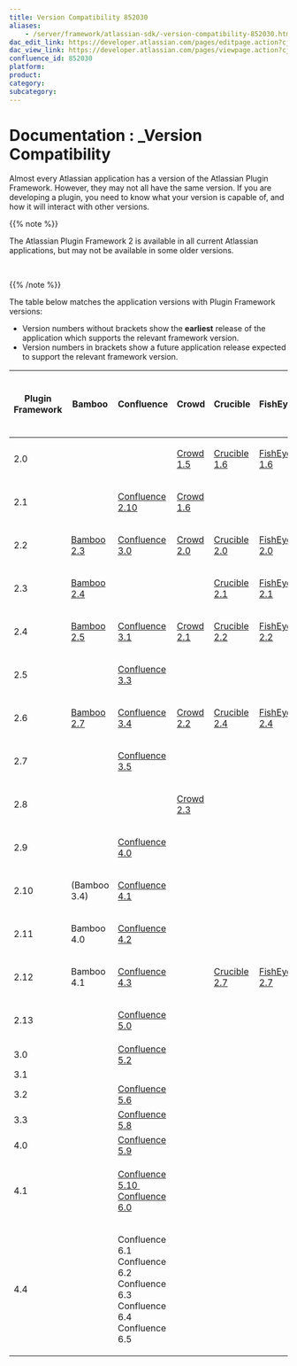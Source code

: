 ```yaml
---
title: Version Compatibility 852030
aliases:
    - /server/framework/atlassian-sdk/-version-compatibility-852030.html
dac_edit_link: https://developer.atlassian.com/pages/editpage.action?cjm=wozere&pageId=852030
dac_view_link: https://developer.atlassian.com/pages/viewpage.action?cjm=wozere&pageId=852030
confluence_id: 852030
platform:
product:
category:
subcategory:
---
```

# Documentation : \_Version Compatibility

Almost every Atlassian application has a version of the Atlassian Plugin Framework. However, they may not all have the same version. If you are developing a plugin, you need to know what your version is capable of, and how it will interact with other versions.

{{% note %}}

The Atlassian Plugin Framework 2 is available in all current Atlassian applications, but may not be available in some older versions.

 

{{% /note %}}

The table below matches the application versions with Plugin Framework versions:

-   Version numbers without brackets show the **earliest** release of the application which supports the relevant framework version.
-   Version numbers in brackets show a future application release expected to support the relevant framework version.

<table>
<colgroup>
<col style="width: 12%" />
<col style="width: 12%" />
<col style="width: 12%" />
<col style="width: 12%" />
<col style="width: 12%" />
<col style="width: 12%" />
<col style="width: 12%" />
<col style="width: 12%" />
</colgroup>
<thead>
<tr class="header">
<th><p>Plugin Framework</p></th>
<th><p>Bamboo</p></th>
<th><p>Confluence</p></th>
<th><p>Crowd</p></th>
<th><p>Crucible</p></th>
<th><p>FishEye</p></th>
<th><p>JIRA</p></th>
<th><p>Bitbucket Server<br />
(formerly Stash) </p></th>
</tr>
</thead>
<tbody>
<tr class="odd">
<td><p>2.0</p></td>
<td><p> </p></td>
<td><p> </p></td>
<td><p><a href="http://confluence.atlassian.com/display/CROWD/Crowd%201.5%20Release%20Notes" class="external-link">Crowd 1.5</a></p></td>
<td><p><a href="http://confluence.atlassian.com/display/CRUCIBLE/Crucible%201.6%20Release%20Notes" class="external-link">Crucible 1.6</a></p></td>
<td><p><a href="http://confluence.atlassian.com/display/FISHEYE/FishEye%201.6%20Release%20Notes" class="external-link">FishEye 1.6</a></p></td>
<td><p> </p></td>
<td><p> </p></td>
</tr>
<tr class="even">
<td><p>2.1</p></td>
<td><p> </p></td>
<td><p><a href="http://confluence.atlassian.com/display/CONF210/Confluence%202.10%20Release%20Notes" class="external-link">Confluence 2.10</a></p></td>
<td><p><a href="http://confluence.atlassian.com/display/CROWD/Crowd%201.6%20Release%20Notes" class="external-link">Crowd 1.6</a></p></td>
<td><p> </p></td>
<td><p> </p></td>
<td><p> </p></td>
<td><p> </p></td>
</tr>
<tr class="odd">
<td><p>2.2</p></td>
<td><p><a href="http://confluence.atlassian.com/display/BAMBOO/Bamboo%202.3%20Release%20Notes" class="external-link">Bamboo 2.3</a></p></td>
<td><p><a href="http://confluence.atlassian.com/display/DOC/Confluence%203.0%20Release%20Notes" class="external-link">Confluence 3.0</a></p></td>
<td><p><a href="http://confluence.atlassian.com/display/CROWD/Crowd%202.0%20Release%20Notes" class="external-link">Crowd 2.0</a></p></td>
<td><p><a href="http://confluence.atlassian.com/display/CRUCIBLE/Crucible%202.0%20Release%20Notes" class="external-link">Crucible 2.0</a></p></td>
<td><p><a href="http://confluence.atlassian.com/display/FISHEYE/FishEye%202.0%20Release%20Notes" class="external-link">FishEye 2.0</a></p></td>
<td><p> </p></td>
<td><p> </p></td>
</tr>
<tr class="even">
<td><p>2.3</p></td>
<td><p><a href="http://confluence.atlassian.com/display/BAMBOO/Bamboo%202.4%20Release%20Notes" class="external-link">Bamboo 2.4</a></p></td>
<td><p> </p></td>
<td><p> </p></td>
<td><p><a href="http://confluence.atlassian.com/display/CRUCIBLE/Crucible%202.1%20Release%20Notes" class="external-link">Crucible 2.1</a></p></td>
<td><p><a href="http://confluence.atlassian.com/display/FISHEYE/FishEye%202.1%20Release%20Notes" class="external-link">FishEye 2.1</a></p></td>
<td><p><a href="http://confluence.atlassian.com/display/JIRA040/JIRA%204.0%20Release%20Notes" class="external-link">JIRA 4.0</a></p></td>
<td><p> </p></td>
</tr>
<tr class="odd">
<td><p>2.4</p></td>
<td><p><a href="http://confluence.atlassian.com/display/BAMBOO/Bamboo%202.5%20Release%20Notes" class="external-link">Bamboo 2.5</a></p></td>
<td><p><a href="http://confluence.atlassian.com/display/DOC/Confluence%203.1%20Release%20Notes" class="external-link">Confluence 3.1</a></p></td>
<td><p><a href="http://confluence.atlassian.com/display/CROWD/Crowd%202.1%20Release%20Notes" class="external-link">Crowd 2.1</a></p></td>
<td><p><a href="http://confluence.atlassian.com/display/CRUCIBLE/Crucible%202.2%20Release%20Notes" class="external-link">Crucible 2.2</a></p></td>
<td><p><a href="http://confluence.atlassian.com/display/FISHEYE/FishEye%202.2%20Release%20Notes" class="external-link">FishEye 2.2</a></p></td>
<td><p><a href="http://confluence.atlassian.com/display/JIRA041/JIRA%204.1%20Release%20Notes" class="external-link">JIRA 4.1</a></p></td>
<td><p> </p></td>
</tr>
<tr class="even">
<td><p>2.5</p></td>
<td><p> </p></td>
<td><p><a href="http://confluence.atlassian.com/display/DOC/Confluence%203.3%20Release%20Notes" class="external-link">Confluence 3.3</a></p></td>
<td><p> </p></td>
<td><p> </p></td>
<td><p> </p></td>
<td><p><a href="http://confluence.atlassian.com/display/JIRA042/JIRA%204.2%20Release%20Notes" class="external-link">JIRA 4.2</a></p></td>
<td><p> </p></td>
</tr>
<tr class="odd">
<td><p>2.6</p></td>
<td><p><a href="http://confluence.atlassian.com/display/BAMBOO/Bamboo%202.7%20Release%20Notes" class="external-link">Bamboo 2.7</a></p></td>
<td><p><a href="http://confluence.atlassian.com/display/DOC/Confluence%203.4%20Release%20Notes" class="external-link">Confluence 3.4</a></p></td>
<td><p><a href="http://confluence.atlassian.com/display/CROWD/Crowd%202.2.2%20Release%20Notes" class="external-link">Crowd 2.2</a></p></td>
<td><p><a href="http://confluence.atlassian.com/display/CRUCIBLE/Crucible%202.4%20Release%20Notes" class="external-link">Crucible 2.4</a></p></td>
<td><p><a href="http://confluence.atlassian.com/display/FISHEYE/FishEye%202.4%20Release%20Notes" class="external-link">FishEye 2.4</a></p></td>
<td><p><a href="http://confluence.atlassian.com/display/JIRA043/JIRA%204.3%20Release%20Notes" class="external-link">JIRA 4.3</a></p></td>
<td><p> </p></td>
</tr>
<tr class="even">
<td><p>2.7</p></td>
<td><p> </p></td>
<td><p><a href="http://confluence.atlassian.com/display/DOC/Confluence%203.5%20Release%20Notes" class="external-link">Confluence 3.5</a></p></td>
<td><p> </p></td>
<td><p> </p></td>
<td><p> </p></td>
<td><p> </p></td>
<td><p> </p></td>
</tr>
<tr class="odd">
<td><p>2.8</p></td>
<td><p> </p></td>
<td><p> </p></td>
<td><p><a href="http://confluence.atlassian.com/display/CROWD/Crowd%202.3.1%20Release%20Notes" class="external-link">Crowd 2.3</a></p></td>
<td><p> </p></td>
<td><p> </p></td>
<td><p><a href="http://confluence.atlassian.com/display/JIRA/JIRA%204.4%20Release%20Notes" class="external-link">JIRA 4.4</a></p></td>
<td><p> </p></td>
</tr>
<tr class="even">
<td><p>2.9</p></td>
<td><p> </p></td>
<td><p><a href="http://confluence.atlassian.com/display/DOC/Confluence%204.0%20Release%20Notes" class="external-link">Confluence 4.0</a></p></td>
<td><p> </p></td>
<td><p> </p></td>
<td><p> </p></td>
<td><p> </p></td>
<td><p> </p></td>
</tr>
<tr class="odd">
<td><p>2.10</p></td>
<td><p>(Bamboo 3.4)</p></td>
<td><p><a href="http://confluence.atlassian.com/display/DOC/Confluence%204.1%20Release%20Notes" class="external-link">Confluence 4.1</a></p></td>
<td><p> </p></td>
<td><p> </p></td>
<td><p> </p></td>
<td><p><a href="http://confluence.atlassian.com/display/JIRA/JIRA+5.0+Release+Notes" class="external-link">JIRA 5.0</a></p></td>
<td><p> </p></td>
</tr>
<tr class="even">
<td><p>2.11</p></td>
<td><p>Bamboo 4.0</p></td>
<td><p><a href="http://confluence.atlassian.com/display/DOC/Confluence%204.2%20Release%20Notes" class="external-link">Confluence 4.2</a></p></td>
<td><p> </p></td>
<td><p> </p></td>
<td><p> </p></td>
<td><p> </p></td>
<td><p> </p></td>
</tr>
<tr class="odd">
<td><p>2.12</p></td>
<td><p>Bamboo 4.1</p></td>
<td><p><a href="https://confluence.atlassian.com/display/DOC/Confluence+4.3+Release+Notes" class="external-link">Confluence 4.3</a></p></td>
<td><p> </p></td>
<td><p><a href="http://confluence.atlassian.com/display/CRUCIBLE/Crucible%202.7%20Release%20Notes" class="external-link">Crucible 2.7</a></p></td>
<td><p><a href="http://confluence.atlassian.com/display/FISHEYE/FishEye%202.7%20Release%20Notes" class="external-link">FishEye 2.7</a></p></td>
<td><p> </p></td>
<td><p><a href="https://confluence.atlassian.com/display/STASH/Stash+1.0+release+notes" class="external-link">Stash 1.0</a></p></td>
</tr>
<tr class="even">
<td><p>2.13</p></td>
<td><p> </p></td>
<td><p><a href="https://confluence.atlassian.com/display/DOC/Confluence+5.0+Release+Notes" class="external-link">Confluence 5.0</a></p></td>
<td><p> </p></td>
<td><p> </p></td>
<td><p> </p></td>
<td><p><a href="http://confluence.atlassian.com/display/JIRA/JIRA+5.1+Release+Notes" class="external-link">JIRA 5.1</a></p></td>
<td><p>(Stash 2.1)</p></td>
</tr>
<tr class="odd">
<td>3.0</td>
<td> </td>
<td><a href="https://confluence.atlassian.com/display/DOC/Confluence+5.2+Release+Notes" class="external-link">Confluence 5.2</a></td>
<td> </td>
<td> </td>
<td> </td>
<td><a href="https://confluence.atlassian.com/display/JIRA/JIRA+6.0+Release+Notes" class="external-link">JIRA 6.0</a></td>
<td> </td>
</tr>
<tr class="even">
<td>3.1</td>
<td> </td>
<td> </td>
<td> </td>
<td> </td>
<td> </td>
<td> </td>
<td> </td>
</tr>
<tr class="odd">
<td>3.2</td>
<td> </td>
<td><a href="https://confluence.atlassian.com/display/DOC/Confluence+5.6+Release+Notes" class="external-link">Confluence 5.6</a></td>
<td> </td>
<td> </td>
<td> </td>
<td><a href="https://confluence.atlassian.com/display/JIRA/JIRA+6.3+Release+Notes" class="external-link">JIRA 6.3</a></td>
<td> </td>
</tr>
<tr class="even">
<td>3.3</td>
<td> </td>
<td><a href="https://confluence.atlassian.com/display/DOC/Confluence+5.8+Release+Notes" class="external-link">Confluence 5.8</a></td>
<td> </td>
<td> </td>
<td> </td>
<td> </td>
<td> </td>
</tr>
<tr class="odd">
<td>4.0</td>
<td> </td>
<td><a href="https://confluence.atlassian.com/display/DOC/Confluence+5.9+Release+Notes" class="external-link">Confluence 5.9</a></td>
<td> </td>
<td> </td>
<td> </td>
<td><a href="https://confluence.atlassian.com/display/JIRASOFTWARE/JIRA+Software+7.0.x+release+notes" class="external-link">JIRA 7.0</a></td>
<td> </td>
</tr>
<tr class="even">
<td>4.1</td>
<td> </td>
<td><p><a href="https://confluence.atlassian.com/display/DOC/Confluence+5.10+Release+Notes" class="external-link">Confluence 5.10 </a><br />
<a href="https://confluence.atlassian.com/display/DOC/Confluence+6.0+Release+Notes" class="external-link">Confluence 6.0</a> </p></td>
<td> </td>
<td> </td>
<td> </td>
<td>(JIRA 7.1)</td>
<td> </td>
</tr>
<tr class="odd">
<td>4.4</td>
<td> </td>
<td><p>Confluence 6.1<br />
Confluence 6.2<br />
Confluence 6.3<br />
Confluence 6.4<br />
Confluence 6.5<br />
</p></td>
<td> </td>
<td> </td>
<td> </td>
<td> </td>
<td> </td>
</tr>
</tbody>
</table>

















































































































































































































































































































